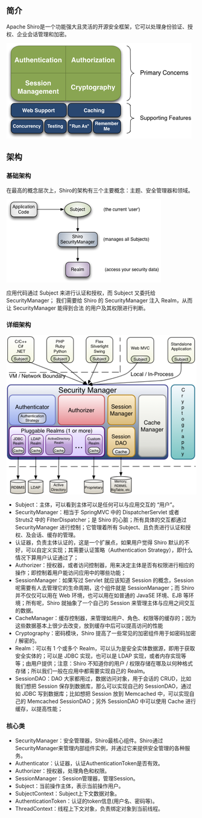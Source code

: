 ## 简介
Apache Shiro是一个功能强大且灵活的开源安全框架，它可以处理身份验证、授权、企业会话管理和加密。

  ![ShiroFeatures](
  ./ShiroFeatures.png)

## 架构 
### 基础架构
在最高的概念层次上，Shiro的架构有三个主要概念：主题、安全管理器和领域。

![ShiroBasicArchitecture](
  ./ShiroBasicArchitecture.png)

应用代码通过 Subject 来进行认证和授权，而 Subject 又委托给 SecurityManager； 我们需要给 Shiro 的 SecurityManager 注入 Realm，从而让 SecurityManager 能得到合法
的用户及其权限进行判断。

### 详细架构
![ShiroArchitecture](
  ./ShiroArchitecture.png)

- Subject：主体，可以看到主体可以是任何可以与应用交互的 “用户”。
- SecurityManager：相当于 SpringMVC 中的 DispatcherServlet 或者 Struts2 中的 FilterDispatcher；是 Shiro 的心脏；所有具体的交互都通过 SecurityManager 进行控制；它管理着所有 Subject、且负责进行认证和授权、及会话、缓存的管理。
- 认证器，负责主体认证的，这是一个扩展点，如果用户觉得 Shiro 默认的不好，可以自定义实现；其需要认证策略（Authentication Strategy），即什么情况下算用户认证通过了；
- Authorizer：授权器，或者访问控制器，用来决定主体是否有权限进行相应的操作；即控制着用户能访问应用中的哪些功能；
- SessionManager：如果写过 Servlet 就应该知道 Session 的概念，Session 呢需要有人去管理它的生命周期，这个组件就是 SessionManager；而 Shiro 并不仅仅可以用在 Web 环境，也可以用在如普通的 JavaSE 环境、EJB 等环境；所有呢，Shiro 就抽象了一个自己的 Session 来管理主体与应用之间交互的数据。
- CacheManager：缓存控制器，来管理如用户、角色、权限等的缓存的；因为这些数据基本上很少去改变，放到缓存中后可以提高访问的性能
- Cryptography：密码模块，Shiro 提高了一些常见的加密组件用于如密码加密 / 解密的。
- Realm：可以有 1 个或多个 Realm，可以认为是安全实体数据源，即用于获取安全实体的；可以是 JDBC 实现，也可以是 LDAP 实现，或者内存实现等等；由用户提供；注意：Shiro 不知道你的用户 / 权限存储在哪及以何种格式存储；所以我们一般在应用中都需要实现自己的 Realm。
- SessionDAO：DAO 大家都用过，数据访问对象，用于会话的 CRUD，比如我们想把 Session 保存到数据库，那么可以实现自己的 SessionDAO，通过如 JDBC 写到数据库；比如想把 Session 放到 Memcached 中，可以实现自己的 Memcached SessionDAO；另外 SessionDAO 中可以使用 Cache 进行缓存，以提高性能；

### 核心类
- SecurityManager：安全管理器，Shiro最核心组件。Shiro通过SecurityManager来管理内部组件实例，并通过它来提供安全管理的各种服务。
- Authenticator：认证器，认证AuthenticationToken是否有效。
- Authorizer：授权器，处理角色和权限。
- SessionManager：Session管理器，管理Session。
- Subject：当前操作主体，表示当前操作用户。
- SubjectContext：Subject上下文数据对象。
- AuthenticationToken：认证的token信息(用户名、密码等)。
- ThreadContext：线程上下文对象，负责绑定对象到当前线程。




